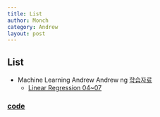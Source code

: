 ```yaml
---
title: List
author: Monch
category: Andrew
layout: post
---
```


 <h2><b>List</b></h2>

-  Machine Learning Andrew Andrew ng [학습자료](https://www.youtube.com/playlist?list=PL-hudiHbCqZeVOmPUT8xJ5uinaw5JKi0T)
   * [Linear Regression 04~07](https://github.com/Songminkee/TIL/tree/master/Andrew_ng/04_07)



### [code](https://github.com/Songminkee/andrew_machine_learning)



